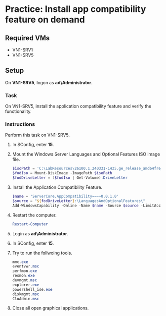 # Practice: Install app compatibility feature on demand

## Required VMs

* VN1-SRV1
* VN1-SRV5

## Setup

On **VN1-SRV5**, logon as **ad\Administrator**.

### Task

On VN1-SRV5, install the application compatibility feature and verify the functionality.

### Instructions

Perform this task on VN1-SRV5.

1. In SConfig, enter **15**.
1. Mount the Windows Server Languages and Optional Features ISO image file.

    ````powershell
    $isoPath = 'C:\LabResources\26100.1.240331-1435.ge_release_amd64fre_SERVER_LOF_PACKAGES_OEM.iso'
    $fodIso = Mount-DiskImage -ImagePath $isoPath
    $fodDriveLetter = ($fodIso | Get-Volume).DriveLetter
    ````

1. Install the Application Compatibility Feature.

    ````powershell
    $name = 'ServerCore.AppCompatibility~~~~0.0.1.0'
    $source = "${fodDriveLetter}:\LanguagesAndOptionalFeatures\"
    Add-WindowsCapability -Online -Name $name -Source $source -LimitAccess
    ````

1. Restart the computer.

    ````powershell
    Restart-Computer
    ````

1. Login as **ad\Administrator**.
1. In SConfig, enter **15**.
1. Try to run the follwoing tools.

    ````powershell
    mmc.exe
    eventvwr.msc
    perfmon.exe
    resmon.exe
    devmgmt.msc
    explorer.exe
    powershell_ise.exe
    diskmgmt.msc
    CluAdmin.msc
    ````

1. Close all open graphical applications.
